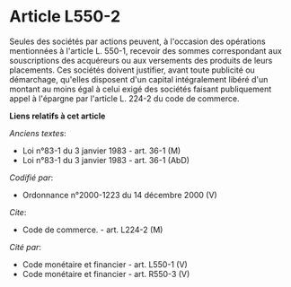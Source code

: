 # Article L550-2

Seules des sociétés par actions peuvent, à l'occasion des opérations mentionnées à l'article L. 550-1, recevoir des sommes
correspondant aux souscriptions des acquéreurs ou aux versements des produits de leurs placements. Ces sociétés doivent
justifier, avant toute publicité ou démarchage, qu'elles disposent d'un capital intégralement libéré d'un montant au moins
égal à celui exigé des sociétés faisant publiquement appel à l'épargne par l'article L. 224-2 du code de commerce.

**Liens relatifs à cet article**

_Anciens textes_:

  - Loi n°83-1 du 3 janvier 1983 - art. 36-1 (M)
  - Loi n°83-1 du 3 janvier 1983 - art. 36-1 (AbD)

_Codifié par_:

  - Ordonnance n°2000-1223 du 14 décembre 2000 (V)

_Cite_:

  - Code de commerce. - art. L224-2 (M)

_Cité par_:

  - Code monétaire et financier - art. L550-1 (V)
  - Code monétaire et financier - art. R550-3 (V)
